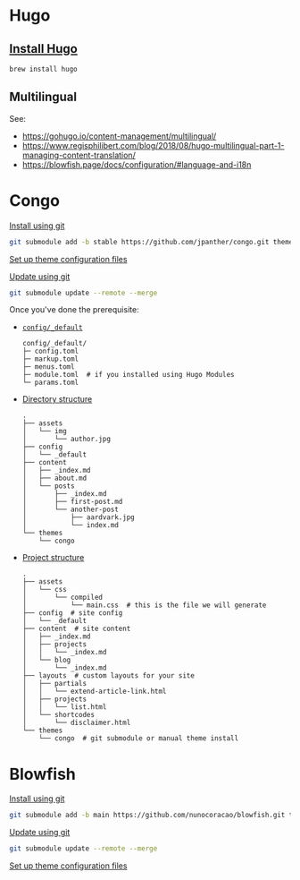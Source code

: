 # Hugo

## [Install Hugo](https://gohugo.io/installation/macos/#homebrew)

```sh
brew install hugo
```

## Multilingual

See:
- https://gohugo.io/content-management/multilingual/
- https://www.regisphilibert.com/blog/2018/08/hugo-multilingual-part-1-managing-content-translation/
- https://blowfish.page/docs/configuration/#language-and-i18n

# Congo


[Install using git](https://jpanther.github.io/congo/docs/installation/#install-using-git)

```sh
git submodule add -b stable https://github.com/jpanther/congo.git themes/congo
```

[Set up theme configuration files](https://jpanther.github.io/congo/docs/installation/#set-up-theme-configuration-files)

[Update using git](https://jpanther.github.io/congo/docs/installation/#update-using-git)

```sh
git submodule update --remote --merge
```

Once you've done the prerequisite:

- [`config/_default`](https://jpanther.github.io/congo/docs/installation/#set-up-theme-configuration-files)
    ```
    config/_default/
    ├─ config.toml
    ├─ markup.toml
    ├─ menus.toml
    ├─ module.toml  # if you installed using Hugo Modules
    └─ params.toml
    ```

- [Directory structure](https://jpanther.github.io/congo/docs/getting-started/#directory-structure)
    ```
    .
    ├── assets
    │   └── img
    │       └── author.jpg
    ├── config
    │   └── _default
    ├── content
    │   ├── _index.md
    │   ├── about.md
    │   └── posts
    │       ├── _index.md
    │       ├── first-post.md
    │       └── another-post
    │           ├── aardvark.jpg
    │           └── index.md
    └── themes
        └── congo
    ```
- [Project structure](https://jpanther.github.io/congo/docs/advanced-customisation/#project-structure)
    ```
    .
    ├── assets
    │   └── css
    │       └── compiled
    │           └── main.css  # this is the file we will generate
    ├── config  # site config
    │   └── _default
    ├── content  # site content
    │   ├── _index.md
    │   ├── projects
    │   │   └── _index.md
    │   └── blog
    │       └── _index.md
    ├── layouts  # custom layouts for your site
    │   ├── partials
    │   │   └── extend-article-link.html
    │   ├── projects
    │   │   └── list.html
    │   └── shortcodes
    │       └── disclaimer.html
    └── themes
        └── congo  # git submodule or manual theme install
    ```

# Blowfish

[Install using git](https://blowfish.page/docs/installation/#install-using-git)

```sh
git submodule add -b main https://github.com/nunocoracao/blowfish.git themes/blowfish
```

[Update using git](https://blowfish.page/docs/installation/#update-using-git)

```sh
git submodule update --remote --merge
```

[Set up theme configuration files](https://blowfish.page/docs/installation/#set-up-theme-configuration-files)

